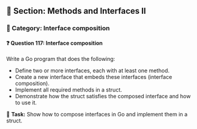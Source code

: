 ## 📘 Section: Methods and Interfaces II  
### 🔹 Category: Interface composition  
#### ❓ Question 117: Interface composition

Write a Go program that does the following:

- Define two or more interfaces, each with at least one method.
- Create a new interface that embeds these interfaces (interface composition).
- Implement all required methods in a struct.
- Demonstrate how the struct satisfies the composed interface and how to use it.

🔧 **Task:** Show how to compose interfaces in Go and implement them in a struct.
